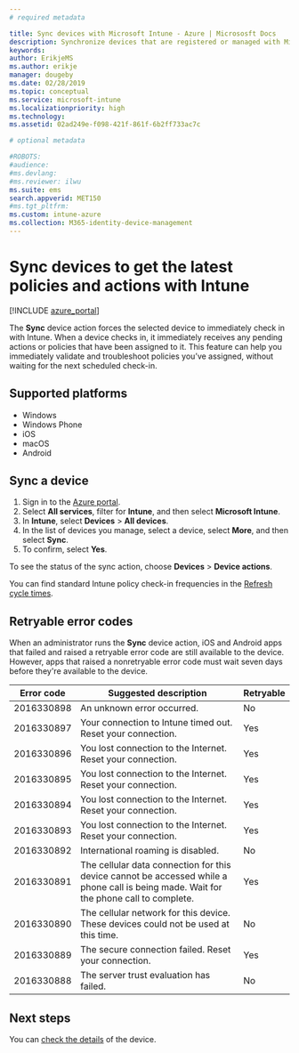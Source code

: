 ```yaml
---
# required metadata

title: Sync devices with Microsoft Intune - Azure | Micrososft Docs
description: Synchronize devices that are registered or managed with Microsoft Intune to get the latest policies and actions. Includes the steps to sync by using the Azure portal, and lists the error codes that can be retried.
keywords:
author: ErikjeMS
ms.author: erikje
manager: dougeby
ms.date: 02/28/2019
ms.topic: conceptual
ms.service: microsoft-intune
ms.localizationpriority: high
ms.technology:
ms.assetid: 02ad249e-f098-421f-861f-6b2ff733ac7c

# optional metadata

#ROBOTS:
#audience:
#ms.devlang:
#ms.reviewer: ilwu
ms.suite: ems
search.appverid: MET150
#ms.tgt_pltfrm:
ms.custom: intune-azure
ms.collection: M365-identity-device-management
---
```


# Sync devices to get the latest policies and actions with Intune


[!INCLUDE [azure_portal](./includes/azure_portal.md)]

The **Sync** device action forces the selected device to immediately check in with Intune. When a device checks in, it immediately receives any pending actions or policies that have been assigned to it. This feature can help you immediately validate and troubleshoot policies you’ve assigned, without waiting for the next scheduled check-in.

## Supported platforms

- Windows
- Windows Phone
- iOS
- macOS
- Android

## Sync a device

1. Sign in to the [Azure portal](https://portal.azure.com).
2. Select **All services**, filter for **Intune**, and then select **Microsoft Intune**. 
3. In **Intune**, select **Devices** > **All devices**.
4. In the list of devices you manage, select a device, select **More**, and then select **Sync**.
5. To confirm, select **Yes**.

To see the status of the sync action, choose **Devices** > **Device actions**.

You can find standard Intune policy check-in frequencies in the [Refresh cycle times](device-profiles.md).

## Retryable error codes

When an administrator runs the **Sync** device action, iOS and Android apps that failed and raised a retryable error code are still available to the device. However, apps that raised a nonretryable error code must wait seven days before they're available to the device.


| Error code  | Suggested description | Retryable |
|---|---|---|
| 2016330898 | An unknown error occurred. | No |
| 2016330897 | Your connection to Intune timed out. Reset your connection. | Yes |
| 2016330896 | You lost connection to the Internet. Reset your connection. | Yes |
| 2016330895 | You lost connection to the Internet. Reset your connection. | Yes |
| 2016330894 | You lost connection to the Internet. Reset your connection. | Yes |
| 2016330893 | You lost connection to the Internet. Reset your connection. | Yes|
| 2016330892 | International roaming is disabled. | No|
| 2016330891 | The cellular data connection for this device cannot be accessed while a phone call is being made. Wait for the phone call to complete. | Yes|
| 2016330890 | The cellular network for this device. These devices could not be used at this time. | No|
| 2016330889 | The secure connection failed. Reset your connection. | Yes|
| 2016330888 | The server trust evaluation has failed. | No|

## Next steps

You can [check the details](device-inventory.md) of the device.
 
